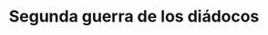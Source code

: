 ﻿---
title: "Segunda guerra de los diádocos"
permalink: periodes_196.html
layout: periode
dataInici: -319
dataFi: -315
sidebar: periodes
pares:
  - 194:
    title: "Diádocos"
    dataInici: "(-323)"
    dataFi: "(-281)"

fills:
  - 200:
    title: "Batalla de Paraitacene"
    dataInici: "(-317)"

  - 201:
    title: "Batalla de Gabiene"
    dataInici: "(-316)"

jocsPrincipals:
jocsEscenaris:
jocsEpoca:
jocsEpocaEscenaris:
---
